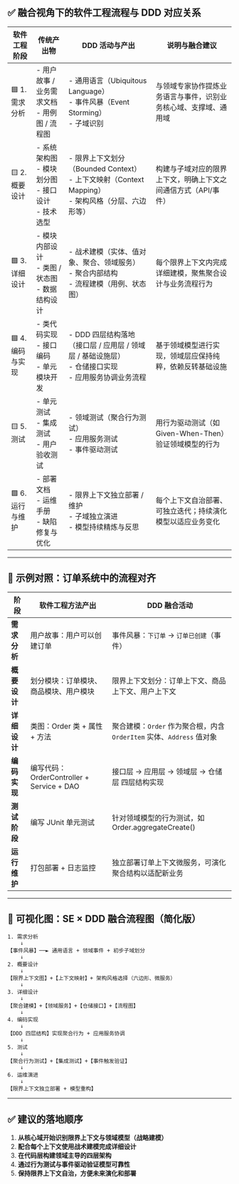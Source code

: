 ## ✅ 融合视角下的软件工程流程与 DDD 对应关系

| 软件工程阶段      | 传统产出物                                  | DDD 活动与产出                                                                 | 说明与融合建议                             |
| ----------- | -------------------------------------- | ------------------------------------------------------------------------- | ----------------------------------- |
| 🟦 1. 需求分析  | - 用户故事 / 业务需求文档<br>- 用例图 / 流程图         | - 通用语言（Ubiquitous Language）<br>- 事件风暴（Event Storming）<br>- 子域识别           | 与领域专家协作提炼业务语言与事件，识别业务核心域、支撑域、通用域    |
| 🟨 2. 概要设计  | - 系统架构图<br>- 模块划分图<br>- 接口设计<br>- 技术选型 | - 限界上下文划分（Bounded Context）<br>- 上下文映射（Context Mapping）<br>- 架构风格（分层、六边形等） | 构建与子域对应的限界上下文，明确上下文之间通信方式（API/事件）   |
| 🟩 3. 详细设计  | - 模块内部设计<br>- 类图 / 状态图<br>- 数据结构设计     | - 战术建模（实体、值对象、聚合、领域服务）<br>- 聚合内部结构<br>- 流程建模（用例、状态图）                      | 每个限界上下文内完成详细建模，聚焦聚合设计与业务流程行为        |
| 🟦 4. 编码与实现 | - 类代码实现<br>- 接口编码<br>- 单元模块开发          | - DDD 四层结构落地（接口层 / 应用层 / 领域层 / 基础设施层）<br>- 仓储接口实现<br>- 应用服务协调业务流程         | 基于领域模型进行实现，领域层应保持纯粹，依赖反转基础设施        |
| 🟨 5. 测试    | - 单元测试<br>- 集成测试<br>- 用户验收测试           | - 领域测试（聚合行为测试）<br>- 应用服务测试<br>- 事件驱动测试                                    | 用行为驱动测试（如 Given-When-Then）验证领域模型的行为 |
| 🟩 6. 运行与维护 | - 部署文档<br>- 运维手册<br>- 缺陷修复与优化          | - 限界上下文独立部署 / 维护<br>- 子域独立演进<br>- 模型持续精炼与反思                               | 每个上下文自治部署、可独立迭代；持续演化模型以适应业务变化       |

---

## 🧱 示例对照：订单系统中的流程对齐

| 阶段       | 软件工程方法产出                             | DDD 融合活动                                           |
| -------- | ------------------------------------ | -------------------------------------------------- |
| **需求分析** | 用户故事：用户可以创建订单                        | 事件风暴：`下订单` → `订单已创建`（事件）                           |
| **概要设计** | 划分模块：订单模块、商品模块、用户模块                  | 限界上下文划分：订单上下文、商品上下文、用户上下文                          |
| **详细设计** | 类图：Order 类 + 属性 + 方法                 | 聚合建模：`Order` 作为聚合根，内含 `OrderItem` 实体、`Address` 值对象 |
| **编码实现** | 编写代码：OrderController + Service + DAO | 接口层 → 应用层 → 领域层 → 仓储层 四层结构实现                       |
| **测试阶段** | 编写 JUnit 单元测试                        | 针对领域模型的行为测试，如 Order.aggregateCreate()              |
| **运行维护** | 打包部署 + 日志监控                          | 独立部署订单上下文微服务，可演化聚合结构以适配新业务                         |

---

## 🧭 可视化图：SE × DDD 融合流程图（简化版）

```text
1. 需求分析
    ↓
【事件风暴】──► 通用语言 + 领域事件 + 初步子域划分
    ↓
2. 概要设计
    ↓
【限界上下文图】+【上下文映射】+ 架构风格选择（六边形、微服务）
    ↓
3. 详细设计
    ↓
【聚合建模】+【领域服务】+【仓储接口】+【流程图】
    ↓
4. 编码实现
    ↓
【DDD 四层结构】实现聚合行为 + 应用服务协调
    ↓
5. 测试
    ↓
【聚合行为测试】+【集成测试】+【事件触发验证】
    ↓
6. 运维演进
    ↓
【限界上下文独立部署 + 模型重构】
```

---

## ✅ 建议的落地顺序

1. **从核心域开始识别限界上下文与领域模型（战略建模）**
2. **配合每个上下文使用战术建模完成详细设计**
3. **在代码层构建领域主导的四层架构**
4. **通过行为测试与事件驱动验证模型可靠性**
5. **保持限界上下文自治，方便未来演化和部署**


